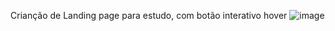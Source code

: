 Crianção de Landing page para estudo, com botão interativo hover
![image](https://github.com/pedroluno/Hover/assets/96057426/05b3c8a9-0b77-4d9d-8a40-39170701454e)
